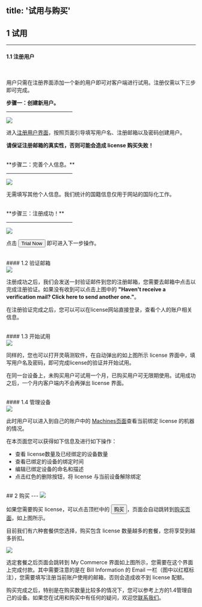 title: '试用与购买'
---
## 1 试用
---

#### 1.1 注册用户
<br/>

用户只需在注册界面添加一个新的用户即可对客户端进行试用。注册仅需以下三步即可完成。

**步骤一：创建新用户。**
<hr width="35%" align="left">
<img class="box-shadow"  src="/images/setup/trial-1.png">

进入[注册用户界面](https://license.lemonce.com/#/register)，按照页面引导填写用户名、注册邮箱以及密码创建用户。

**请保证注册邮箱的真实性，否则可能会造成 license 购买失败！**

<br/>
**步骤二：完善个人信息。**
<hr width="35%" align="left">
<img class="box-shadow"  src="/images/setup/trial-2.png">

无需填写其他个人信息。我们统计的国籍信息仅用于网站的国际化工作。

<br/>
**步骤三：注册成功！**
<hr width="35%" align="left">
<img class="box-shadow" src="/images/setup/trial-3.png">

点击 <button class="btn-success">Trial Now</button> 即可进入下一步操作。

<br/>
#### 1.2 验证邮箱
<br/>

<img class="box-shadow" src="/images/setup/trial-4.png">

注册成功之后，我们会发送一封验证邮件到您的注册邮箱，您需要去邮箱中点击以完成注册验证。如果没有收到可以点击上图中的 **"Haven't receive a verification mail? Click here to send another one."**。

在注册验证完成之后，您可以可以在license网站直接登录，查看个人的账户相关信息。

<br/>
#### 1.3 开始试用
<br/>

<img class="box-shadow" src="/images/setup/trial-5.png">

同样的，您也可以打开灵萌测软件，在自动弹出的如上图所示 license 界面中，填写用户名及密码，即可完成license的验证并开始试用。

在同一台设备上，未购买用户可试用一个月，已购买用户可无限期使用。试用成功之后，一个月内客户端内不会再弹出 license 界面。

<br/>
#### 1.4 管理设备
<br/>

<img class="box-shadow" src="/images/setup/trial-6.png">

此时用户可以进入到自己的账户中的 [Machines页面](https://license.lemonce.com/#/machine)查看当前绑定 license 的机器的情况。

在本页面您可以获得如下信息及进行如下操作：
- 查看 license数量及已经绑定的设备数量
- 查看已绑定的设备的绑定时间
- 编辑已绑定设备的命名和描述
- 点击红色的删除按钮，将 license 与当前设备解除绑定

<br/>
## 2 购买
---
<img class="box-shadow" src="/images/setup/purchase-1.png">

如果您需要购买 license，可以点击顶栏中的 <button class="btn-black" >购买</button>，页面会自动跳转到[购买页面](https://license.lemonce.com:8082/#/product/lemonce)，如上图所示。

目前我们有六种套餐供您选择，购买包含 license 数量越多的套餐，您将享受到越多折扣。

<img class="box-shadow" src="/images/setup/purchase-2.png">

选定套餐之后页面会跳转到 My Commerce 界面如上图所示，您需要在这个界面上完成付款。其中需要注意的是在 Bill Information 的 Email 一栏（图中以红框标注），您需要填写注册当前账户使用的邮箱，否则会造成收不到 license 配额。

购买完成之后，特别是在购买数量比较多的情况下，您可以参考上方的1.4管理自己的设备。如果您在试用和购买中有任何的疑问，欢迎您[联系我们](/contact.html)。